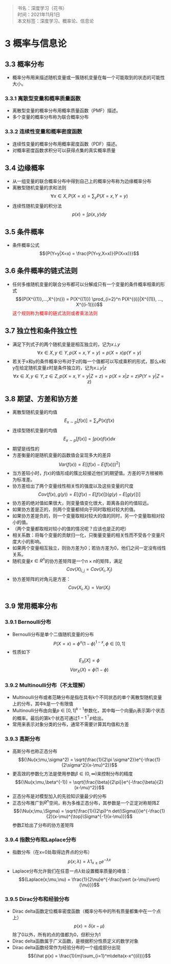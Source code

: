 >书名：深度学习（花书）    
时间：2021年11月1日      
本文标签：深度学习、概率论、信息论

# 3 概率与信息论
## 3.3 概率分布
* 概率分布用来描述随机变量或一簇随机变量在每一个可能取到的状态的可能性大小。

### 3.3.1 离散型变量和概率质量函数
* 离散型变量的概率分布用概率质量函数（PMF）描述。
* 多个变量的概率分布称为联合概率分布

### 3.3.2 连续性变量和概率密度函数
* 连续性变量的概率分布用概率密度函数（PDF）描述。
* 对概率密度函数求积分可以获得点集的真实概率质量

## 3.4 边缘概率
* 从一组变量的联合概率分布中得到自己上的概率分布称为边缘概率分布
* 离散型随机变量的求和法则
  $${\forall x \in X,P(X = x) = \sum _yP(X=x,Y=y)}$$
* 连续性随机变量的积分法
  $${p(x) = \int p(x,y)dy}$$

## 3.5 条件概率
* 条件概率公式
  $${P(Y=y|X=x) = \frac{P(Y=y,X=x)}{P(X=x)}}$$

## 3.6 条件概率的链式法则
* 任何多维随机变量的联合分布都可以分解成只有一个变量的条件概率相乘的形式
  $${P(X^{(1)},...,X^{(n)}) = P(X^{(1)}) \prod_{i=2}^n P(X^{(i)}|X^{(1)}, ..., X^{(i-1)})}$$
  <font color=red>这个规则称为概率的链式法则或者乘法法则</font>

## 3.7 独立性和条件独立性
* 满足下列式子的两个随机变量是相互独立的，记为${x\bot y}$
  $${\forall x \in X,y \in Y,p(X=x,Y=y) = p(X=x)p(Y=y)}$$
* 若关于x和y的条件概率分布对于z的每一个值都可以写成乘积的形式，那么x和y在给定随机变量z时是条件独立的，记为${x\bot y|z}$
  $${\forall x \in X,y \in Y, z \in Z,p(X=x,Y=y|Z=z) = p(X=x|z=z)P(Y=y|Z=z)}$$

## 3.8 期望、方差和协方差
* 离散型随机变量的均值
  $${E_{x \sim p}[f(x)] = \sum_xP(x)f(x)}$$
* 连续型随机变量的均值
  $${E_{x \sim p}[f(x)] = \int p(x)f(x)dx}$$
* 期望是线性的
* 方差衡量的是随机变量的函数值会呈现多大的差异
  $${Var(f(x)) = E[(f(x)-E(f(x)))^2]}$$
* 当方差较小时，$f(x)$的值形成的簇比较接近他们的期望值。方差的平方根被称为标准差。
* 协方差给出了两个变量线性相关性的强度以及这些变量的尺度
  $${Cov(f(x),g(y)) = E[(f(x) - E[f(x)])(g(y) - E[g(y)])]}$$
* 协方差的绝对值如果很大，则变量值变化很大，距离各自的均值较远。
* 如果协方差是正的，则两个变量都倾向于同时取相对较大的值。
* 如果协方差是负的，则一个变量取相对较大的值的同时，另一个变量取相对较小的值。
* （两个变量都取相对较小的值的情况呢？应该也是正的吧）
* 相关系数：将每个变量的贡献归一化，只衡量变量的相关性而不受各个变量尺度大小的影响。
* 如果两个变量相互独立，则协方差为0；若协方差为0，他们之间一定没有线性关系。
* 随机变量$x\in R^n$的协方差矩阵是一个$n \times n$的矩阵，满足
  $${Cov(X)_{i,j} = Cov(X_i,X_j)}$$
* 协方差矩阵的对角元是方差：
  $${Cov(X_i,X_i) = Var(X_i)}$$

## 3.9 常用概率分布
### 3.9.1 Bernoulli分布
* Bernoulli分布是单个二值随机变量的分布
  $${P(X=x) = \phi^x(1-\phi)^{1-x}, \phi \in [0,1]}$$
* 性质如下
  $${E_X[X] = \phi}$$
  $${Var_X(X) = \phi(1-\phi)}$$

### 3.9.2 Multinoulli分布（不太理解）
* Multinoulli分布或者范畴分布是指在具有k个不同状态的单个离散型随机变量上的分布，其中k是一个有限值
* Multinoulli分布由向量${p \in [0,1]^{k-1}}$参数化，其中每一个向量$p_i$表示第i个状态的概率。最后的第k个状态可通过${1 - 1^{\top}p}$给出。
* 常用来表示对象分类的分布，通常不需要计算其均值和方差

### 3.9.3 高斯分布
* 高斯分布也称正态分布
  $${\Nu(x;\mu,\sigma^2) = \sqrt{\frac{1}{2\pi \sigma^2}}e^{-\frac{1}{2\sigma^2}(x-\mu)^2}}$$
* 更高效的参数化方法是使用参数${\beta \in (0, \infty)}$来控制分布的精度
  $${\Nu(x;\mu,\beta^{-1}) = \sqrt{\frac{\beta}{2\pi}}e^{-\frac{\beta}{2}(x-\mu)^2}}$$
* 正态分布是对模型加入的先验知识量最少的分布
* 正态分布推广到${R^n}$空间，称为多维正态分布，其参数是一个正定对称矩阵$\Sigma$
  $${\Nu(x;\mu,\Sigma) = \sqrt{\frac{1}{(2\pi)^n det(\Sigma)}}e^{-\frac{1}{2}(x-\mu)^{\top}\Sigma^{-1}(x-\mu)}}$$
  参数${\Sigma}$给出了分布的协方差矩阵

### 3.9.4 指数分布和Laplace分布
* 指数分布（在x=0处取得边界点的分布）
  $${p(x;\lambda) = \lambda 1_{x \ge 0}e^{-\lambda x}}$$
* Laplace分布允许我们在任意一点${\lambda}$处设置概率质量的峰值：
  $${Laplace(x;\mu,\nu) = \frac{1}{2\nu}e^{-\frac{\vert {x-\mu}\vert}{\nu}}}$$

### 3.9.5 Dirac分布和经验分布
* Dirac delta函数定位概率密度函数（概率分布中的所有质量都集中在一个点上）
  $${p(x) = \delta (x-\mu)}$$
  除了0以外，所有的点的值都为0，但积分为1
* Dirac delta函数属于广义函数，是根据积分性质定义的数学对象
* Dirac delta函数经常作为经验分布的一个组成部分出现
  $${\hat p(x) = \frac{1}{m}\sum_{i=1}^m\delta(x-x^{(i)})}$$